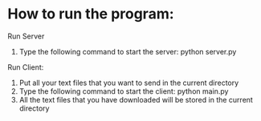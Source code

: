 # How to run the program:

Run Server
1. Type the following command to start the server: python server.py

Run Client:
1. Put all your text files that you want to send in the current directory
2. Type the following command to start the client: python main.py
3. All the text files that you have downloaded will be stored in the current directory